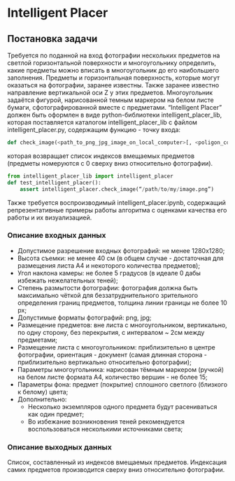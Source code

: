 # Intelligent Placer
## Постановка задачи
Требуется по поданной на вход фотографии нескольких предметов на светлой горизонтальной поверхности и многоугольнику определить, какие предметы можно вписать в многоугольник до его наибольшего заполнения. Предметы и горизонтальная поверхность, которые могут оказаться на фотографии, заранее известны. Также заранее известно направление вертикальной оси Z у этих предметов. Многоугольник задаётся фигурой, нарисованной темным маркером на белом листе бумаги, сфотографированной вместе с предметами. “Intelligent Placer” должен быть оформлен в виде python-библиотеки intelligent_placer_lib, которая поставляется каталогом intelligent_placer_lib с файлом intelligent_placer.py, содержащим функцию - точку входа:

```python
def check_image(<path_to_png_jpg_image_on_local_computer>[, <poligon_coordinates>])
```
которая возвращает список индексов вмещаемых предметов (предметы номеруются с 0 сверху вниз относительно фотографии).

```python
from intelligent_placer_lib import intelligent_placer
def test_intelligent_placer():
	assert intelligent_placer.check_image(“/path/to/my/image.png”)
```
Также требуется воспроизводимый intelligent_placer.ipynb, содержащий репрезентативные примеры работы алгоритма с оценками качества его работы и их визуализацией.

### Описание входных данных
- Допустимое разрешение входных фотографий: не менее 1280х1280;
- Высота съемки: не менее 40 см (в общем случае - достаточная для размещения листа А4 и некоторого количества предметов);
- Угол наклона камеры: не более 5 градусов (в идеале 0 дабы избежать нежелательных теней);
- Степень размытости фотографии: фотография должна быть максимально чёткой для беззатруднительного зрительного определения границ предметов, толщина линии границы не более 10 px;
- Допустимые форматы фотографий: png, jpg;
- Размещение предметов: вне листа с многоугольником, вертикально, по одну сторону, без перекрытия, с интервалом ~ 2см между предметами;
- Размещение листа с многоугольником: приблизительно в центре фотографии, ориентация - документ (самая длинная сторона - приблизительно вертикально относительно фотографии);
- Параметры многоугольника: нарисован тёмным маркером (ручкой) на белом листе формата А4, количество вершин - не более 15;
- Параметры фона: предмет (покрытие) сплошного светлого (близкого к белому) цвета;
- Дополнительно: 
  - Несколько экземпляров одного предмета будут расениваться как один предмет;
  - Во избежание возникновения теней рекомендуется воспользоваться несколькими источниками света;

### Описание выходных данных
Список, составленный из индексов вмещаемых предметов. Индексация самих предметов производится сверху вниз относительно фотографии.
